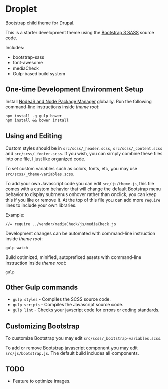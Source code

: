 # Droplet
Bootstrap child theme for Drupal.

This is a starter development theme using the [Bootstrap 3 SASS](https://github.com/twbs/bootstrap-sass) source code.

Includes:
- bootstrap-sass
- font-awesome
- mediaCheck
- Gulp-based build system

## One-time Development Environment Setup
Install [NodeJS and Node Package Manager](https://nodejs.org/en/) globally.
Run the following command-line instructions inside *theme root*:
```
npm install -g gulp bower
npm install && bower install
```

## Using and Editing
Custom styles should be in `src/scss/_header.scss`, `src/scss/_content.scss` and `src/scss/_footer.scss`. If you wish, you can simply combine these files into one file, I just like organized code.

To set custom variables such as colors, fonts, etc, you may use `src/scss/_theme-variables.scss`.

To add your own Javascript code you can edit `src/js/theme.js`, this file comes with a custom behavior that will change the default Bootstrap menu behavior to display submenus onhover rather than onclick, you can keep this if you like or remove it.
At the top of this file you can add more `require` lines to include your own libraries.

Example:
```
//= require ../vendor/mediaCheck/js/mediaCheck.js
```

Development changes can be automated with command-line instruction inside *theme root*:
```
gulp watch
```
Build optimized, minified, autoprefixed assets with command-line instruction inside *theme root*:
```
gulp
```

## Other Gulp commands

- `gulp styles` - Compiles the SCSS source code.
- `gulp scripts` - Compiles the Javascript source code.
- `gulp lint` - Checks your javscript code for errors or coding standards.


## Customizing Bootstrap

To customize Bootstrap you may edit `src/scss/_bootstrap-variables.scss`.

To add or remove Bootstrap javascript component you may edit `src/js/bootstrap.js`. The default build includes all components.

## TODO
- Feature to optimize images.